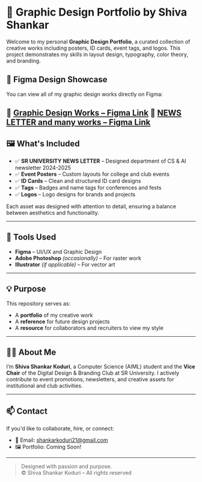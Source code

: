 # 🎨 Graphic Design Portfolio by Shiva Shankar

Welcome to my personal **Graphic Design Portfolio**, a curated collection of creative works including posters, ID cards, event tags, and logos. This project demonstrates my skills in layout design, typography, color theory, and branding.

## 📁 Figma Design Showcase

You can view all of my graphic design works directly on Figma:

🔗 [Graphic Design Works – Figma Link](https://www.figma.com/design/IJOUAXzKVmkn50bM2xPNLP/Untitled?node-id=0-1&t=UVxaLRGgLA0SvT2P-1)
🔗 [NEWS LETTER and many works – Figma Link](https://www.figma.com/design/ZDn6TC6m7qOopB8kaBOasi/Untitled?node-id=0-1&t=lstJdPMt8B6fPQh6-1)
---

## 🖼️ What's Included

- ✅ **SR UNIVERSITY NEWS LETTER** – Designed department of CS & AI newsletter 2024-2025
- ✅ **Event Posters** – Custom layouts for college and club events  
- ✅ **ID Cards** – Clean and structured ID card designs  
- ✅ **Tags** – Badges and name tags for conferences and fests  
- ✅ **Logos** – Logo designs for brands and projects  

Each asset was designed with attention to detail, ensuring a balance between aesthetics and functionality.

---

## 🔧 Tools Used

- **Figma** – UI/UX and Graphic Design
- **Adobe Photoshop** *(occasionally)* – For raster work
- **Illustrator** *(if applicable)* – For vector art

---

## 💡 Purpose

This repository serves as:
- A **portfolio** of my creative work
- A **reference** for future design projects
- A **resource** for collaborators and recruiters to view my style

---

## 👨‍💻 About Me

I’m **Shiva Shankar Koduri**, a Computer Science (AIML) student and the **Vice Chair** of the Digital Design & Branding Club at SR University. I actively contribute to event promotions, newsletters, and creative assets for institutional and club activities.

---

## 📫 Contact

If you'd like to collaborate, hire, or connect:

- 📧 Email: shankarkoduri21@gmail.com
- 🖼️ Portfolio: Coming Soon!

---

> Designed with passion and purpose.  
> © Shiva Shankar Koduri – All rights reserved
